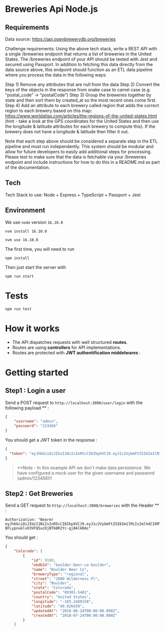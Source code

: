 # Breweries Api Node.js

## Requirements

Data source: https://api.openbrewerydb.org/breweries

Challenge requirements: Using the above tech stack, write a REST API with a single /breweries endpoint that returns a list of breweries in the United States. The /breweries endpoint of your API should be tested with Jest and secured using Passport. In addition to fetching this data directly from the data source above, this endpoint should function as an ETL data pipeline where you process the data in the following ways:


Step 1) Remove any attributes that are null from the data
Step 2) Convert the keys of the objects in the response from snake case to camel case (e.g. “postal_code” -> “postalCode”)
Step 3) Group the breweries together by state and then sort them by created_at so the most recent ones come first.
Step 4) Add an attribute to each brewery called region that adds the correct region to each brewery based on this map: https://www.worldatlas.com/articles/the-regions-of-the-united-states.html (hint - take a look at the GPS coordinates for the United States and then use the longitude & latitude attributes for each brewery to compute this). If the brewery does not have a longitude & latitude then filter it out.


Note that each step above should be considered a separate step in the ETL pipeline and must run independently. This system should be modular and allow for future developers to easily add additional steps for processing. Please test to make sure that the data is fetchable via your /breweries endpoint and include instructions for how to do this in a README.md as part of the documentation.


## Tech

Tech Stack to use: Node + Express + TypeScript + Passport + Jest


## Environment

We use `node` version `16.10.0`

``` if nvm is used
nvm install 16.10.0
```

```
nvm use 16.10.0
```

The first time, you will need to run

```
npm install
```

Then just start the server with

```
npm run start
```

# Tests

```
npm run test
```

# How it works

- The API dispatches requests with well structured **routes**.
- Routes are using **controllers** for API implementations.
- Routes are protected with **JWT authentification middelwares** :


# Getting started

## Step1 : Login a user
Send a POST request to `http://localhost:3000/user/login` 
with the following payload ** :
```json
{
	"username": "admin",
	"password": "123456"
}
```
You should get a JWT token in the response :
```json
{
  "token": "eyJhbGciOiJIUzI1NiIsInR5cCI6IkpXVCJ9.eyJ1c2VybmFtZSI6Im1lMiIsImlhdCI6MTU1MDU4MTA4NH0.WN5D-BFLypnuklvO3VFQ5ucDjBT68R2Yc-gj8AlkRAs"
}
```

> **Note  - In this example API we don't make data persistence. 
> We have configured a mock user for the given username and password (admin/123456)!!

## Step2 : Get Breweries
Send a GET request to `http://localhost:3000/breweries`
with the Header ** :
```
Authorization: "Bearer eyJhbGciOiJIUzI1NiIsInR5cCI6IkpXVCJ9.eyJ1c2VybmFtZSI6Im1lMiIsImlhdCI6MTU1MDU4MTA4NH0.WN5D-BFLypnuklvO3VFQ5ucDjBT68R2Yc-gj8AlkRAs"
```
You should get :
```json
{
    "Colorado": [
        {
            "id": 9180,
            "obdbId": "boulder-beer-co-boulder",
            "name": "Boulder Beer Co",
            "breweryType": "regional",
            "street": "2880 Wilderness Pl",
            "city": "Boulder",
            "state": "Colorado",
            "postalCode": "80301-5401",
            "country": "United States",
            "longitude": "-105.2480158",
            "latitude": "40.026439",
            "updatedAt": "2018-08-24T00:00:00.000Z",
            "createdAt": "2018-07-24T00:00:00.000Z"
        }
    ]
```